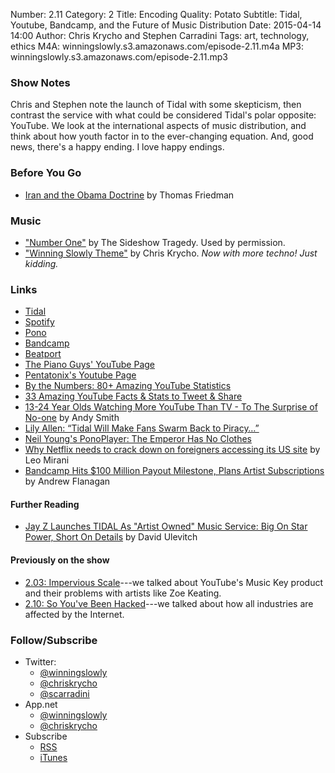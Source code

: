 Number: 2.11
Category: 2
Title: Encoding Quality: Potato
Subtitle: Tidal, Youtube, Bandcamp, and the Future of Music Distribution
Date: 2015-04-14 14:00
Author: Chris Krycho and Stephen Carradini
Tags: art, technology, ethics
M4A: winningslowly.s3.amazonaws.com/episode-2.11.m4a
MP3: winningslowly.s3.amazonaws.com/episode-2.11.mp3

### Show Notes

Chris and Stephen note the launch of Tidal with some skepticism, then contrast the service with what could be considered Tidal's polar opposite: YouTube. We look at the international aspects of music distribution, and think about how youth factor in to the ever-changing equation. And, good news, there's a happy ending. I love happy endings.   

### Before You Go

  - [Iran and the Obama Doctrine](http://www.nytimes.com/2015/04/06/opinion/thomas-friedman-the-obama-doctrine-and-iran-interview.html?_r=0) by Thomas Friedman

### Music

  - ["Number One"](http://thesideshowtragedy.com/) by The Sideshow Tragedy. Used by permission.
  - ["Winning Slowly Theme"](https://soundcloud.com/chriskrycho/winning-slowly) by Chris Krycho. *Now with more techno! Just kidding.*

### Links

  - [Tidal](http://tidal.com/us)
  -	[Spotify](https://www.spotify.com/us/) 
  - [Pono](https://ponomusic.force.com/)
  - [Bandcamp](http://bandcamp.com)
  - [Beatport](http://www.beatport.com)
  - [The Piano Guys' YouTube Page](https://www.youtube.com/user/ThePianoGuys)
  - [Pentatonix's Youtube Page](https://www.youtube.com/user/PTXofficial)
  - [By the Numbers: 80+ Amazing YouTube Statistics](http://expandedramblings.com/index.php/youtube-statistics/) 
  - [33 Amazing YouTube Facts & Stats to Tweet & Share](http://www.reelseo.com/youtube-facts-stats-2014/)
  - [13-24 Year Olds Watching More YouTube Than TV - To The Surprise of No-one](http://www.reelseo.com/13-24-watching-more-youtube-than-tv/) by Andy Smith
  - [Lily Allen: “Tidal Will Make Fans Swarm Back to Piracy…”](http://www.digitalmusicnews.com/permalink/2015/04/06/lily-allen-tidal-will-make-fans-swarm-back-piracy)
  - [Neil Young's PonoPlayer: The Emperor Has No Clothes](https://www.yahoo.com/tech/it-was-one-of-kickstarters-most-successful-109496883039.html)
  - [Why Netflix needs to crack down on foreigners accessing its US site](http://qz.com/321190/why-netflix-needs-to-crack-down-on-foreigners-accessing-its-us-site/) by Leo Mirani
  - [Bandcamp Hits $100 Million Payout Milestone, Plans Artist Subscriptions](http://www.billboard.com/articles/business/6494556/bandcamp-100-million-payout-milestone-artist-subscriptions-ethan-diamond) by Andrew Flanagan

#### Further Reading

   - [Jay Z Launches TIDAL As "Artist Owned" Music Service: Big On Star Power, Short On Details](http://hypebot.com/hypebot/2015/03/jay-z-relaunches-artist-owned-tidal-music-service-big-on-star-power-short-on-details-.html) by David Ulevitch
   
#### Previously on the show

  - [2.03: Impervious Scale](http://www.winningslowly.org/2015/02/impervious-scale/)---we talked about YouTube's Music Key product and their problems with artists like Zoe Keating.
  - [2.10: So You've Been Hacked](http://www.winningslowly.org/2015/04/so-youve-been-hacked/)---we talked about how all industries are affected by the Internet. 
  
### Follow/Subscribe

  - Twitter:
      + [@winningslowly](https://www.twitter.com/winningslowly)
      + [@chriskrycho](https://www.twitter.com/chriskrycho)
      + [@scarradini](https://www.twitter.com/scarradini)
  - App.net
      + [@winningslowly](https://alpha.app.net/winningslowly)
      + [@chriskrycho](https://alpha.app.net/chriskrycho)
  - Subscribe
      + [RSS](http://www.winningslowly.org/feed.xml)
      + [iTunes](https://itunes.apple.com/us/podcast/winning-slowly/id807603957?mt=2)
